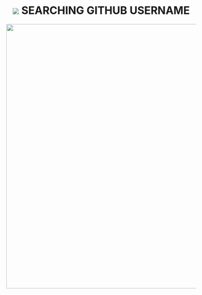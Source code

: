 <h1 align="center">
    <img src="./public/favicon.ico"/>
    SEARCHING GITHUB USERNAME
</h1>
<div align="center">
    <img src="https://hacktoberfest.digitalocean.com/_nuxt/img/logo-hacktoberfest-full2.aa1e9d9.svg" width="700"/>
</div>
